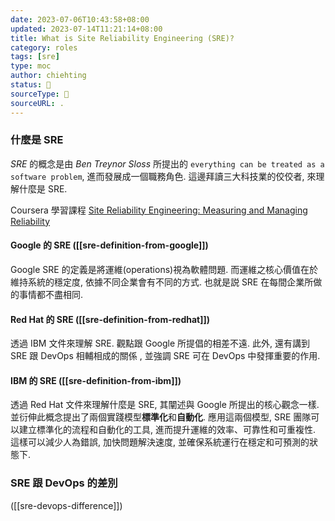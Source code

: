 ```yaml
---
date: 2023-07-06T10:43:58+08:00
updated: 2023-07-14T11:21:14+08:00
title: What is Site Reliability Engineering (SRE)?
category: roles
tags: [sre]
type: moc
author: chiehting
status: 🌱
sourceType: 📜️
sourceURL: .
---
```


### 什麼是 SRE

*SRE* 的概念是由 *Ben Treynor Sloss* 所提出的 `everything can be treated as a software problem`, 進而發展成一個職務角色. 這邊拜讀三大科技業的佼佼者, 來理解什麼是 SRE.

<!--more-->

Coursera 學習課程 [Site Reliability Engineering: Measuring and Managing Reliability](https://www.coursera.org/learn/site-reliability-engineering-slos/home/welcome)

#### Google 的 SRE ([[sre-definition-from-google]])

Google SRE 的定義是將運維(operations)視為軟體問題. 而運維之核心價值在於維持系統的穩定度, 依據不同企業會有不同的方式. 也就是説 SRE 在每間企業所做的事情都不盡相同.

#### Red Hat 的 SRE ([[sre-definition-from-redhat]])

透過 IBM 文件來理解 SRE. 觀點跟 Google 所提倡的相差不遠. 此外, 還有講到 SRE 跟 DevOps 相輔相成的關係 , 並強調 SRE 可在 DevOps 中發揮重要的作用.

#### IBM 的 SRE ([[sre-definition-from-ibm]])

透過 Red Hat 文件來理解什麼是 SRE, 其闡述與 Google 所提出的核心觀念一樣. 並衍伸此概念提出了兩個實踐模型**標準化**和**自動化**. 應用這兩個模型, SRE 團隊可以建立標準化的流程和自動化的工具, 進而提升運維的效率、可靠性和可重複性. 這樣可以減少人為錯誤, 加快問題解決速度, 並確保系統運行在穩定和可預測的狀態下.

### SRE 跟 DevOps 的差別

([[sre-devops-difference]])